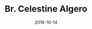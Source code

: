 ---
title: Br. Celestine Algero 
date : 2016-10-14
contentful:
  contentype: interview
  entry_id : 4EXbJsmbA4EYkKO4ywamGA 
exists : br-celestine-algero 
template : interviewentry.html 
--- 